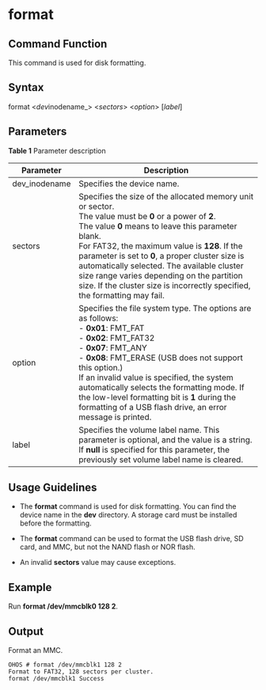 # format


## Command Function

This command is used for disk formatting.


## Syntax

format &lt;*dev*inodename_&gt; &lt;*sectors*&gt; &lt;*option*&gt; [_label_]


## Parameters

**Table 1** Parameter description

| Parameter| Description|
| -------- | -------- |
| dev_inodename | Specifies the device name. |
| sectors | Specifies the size of the allocated memory unit or sector. <br/>The value must be **0** or a power of **2**.<br/>The value **0** means to leave this parameter blank. <br/>For FAT32, the maximum value is **128**. If the parameter is set to **0**, a proper cluster size is automatically selected. The available cluster size range varies depending on the partition size. If the cluster size is incorrectly specified, the formatting may fail. |
| option | Specifies the file system type. The options are as follows:<br>- **0x01**: FMT_FAT<br>- **0x02**: FMT_FAT32<br>- **0x07**: FMT_ANY<br>- **0x08**: FMT_ERASE (USB does not support this option.)<br>If an invalid value is specified, the system automatically selects the formatting mode. If the low-level formatting bit is **1** during the formatting of a USB flash drive, an error message is printed.|
| label | Specifies the volume label name. This parameter is optional, and the value is a string. <br/>If **null** is specified for this parameter, the previously set volume label name is cleared. |


## Usage Guidelines

- The **format** command is used for disk formatting. You can find the device name in the **dev** directory. A storage card must be installed before the formatting.

- The **format** command can be used to format the USB flash drive, SD card, and MMC, but not the NAND flash or NOR flash.

- An invalid **sectors** value may cause exceptions.


## Example

Run **format /dev/mmcblk0 128 2**.


## Output

Format an MMC.

```
OHOS # format /dev/mmcblk1 128 2
Format to FAT32, 128 sectors per cluster.
format /dev/mmcblk1 Success 
```
